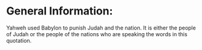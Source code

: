 # General Information:

Yahweh used Babylon to punish Judah and the nation. It is either the people of Judah or the people of the nations who are speaking the words in this quotation.